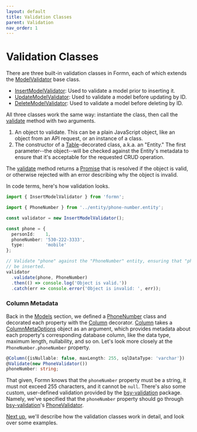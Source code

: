 ```yaml
---
layout: default
title: Validation Classes
parent: Validation
nav_order: 1
---
```


# Validation Classes

There are three built-in validation classes in Formn, each of which extends the
[ModelValidator](../../api-doc/latest/classes/modelvalidator.html) base class.

* [InsertModelValidator](../../api-doc/latest/classes/insertmodelvalidator.html):
  Used to validate a model prior to inserting it.
* [UpdateModelValidator](../../api-doc/latest/classes/updatemodelvalidator.html):
  Used to validate a model before updating by ID.
* [DeleteModelValidator](../../api-doc/latest/classes/deletemodelvalidator.html):
  Used to validate a model before deleting by ID.

All three classes work the same way: instantiate the class, then call the
[validate](../../api-doc/latest/classes/modelvalidator.html#validate) method
with two arguments.

1. An object to validate.  This can be a plain JavaScript object, like an
   object from an API request, or an instance of a class.
2. The constructor of a
   [Table](../../api-doc/latest/globals.html#table)-decorated class, a.k.a. an
   "Entity."  The first parameter--the object--will be checked against the
   Entity's metadata to ensure that it's acceptable for the requested CRUD
   operation.

The [validate](../../api-doc/latest/classes/modelvalidator.html#validate)
method returns a
[Promise](https://developer.mozilla.org/en-US/docs/Web/JavaScript/Reference/Global_Objects/Promise)
that is resolved if the object is valid, or otherwise rejected with an error
describing why the object is invalid.

In code terms, here's how validation looks.

```typescript
import { InsertModelValidator } from 'formn';

import { PhoneNumber } from '../entity/phone-number.entity';

const validator = new InsertModelValidator();

const phone = {
  personId:    1,
  phoneNumber: '530-222-3333',
  type:        'mobile'
};

// Validate "phone" against the "PhoneNumber" entity, ensuring that "phone" can
// be inserted.
validator
  .validate(phone, PhoneNumber)
  .then(() => console.log('Object is valid.'))
  .catch(err => console.error('Object is invalid: ', err));
```

### Column Metadata

Back in the [Models](../models/) section, we defined a
[PhoneNumber](https://github.com/benbotto/formn-example/blob/master/src/entity/phone-number.entity.ts)
class and decorated each property with the
[Column](../../api-doc/latest/globals.html#column) decorator.
[Column](../../api-doc/latest/globals.html#column) takes a
[ColumnMetaOptions](../../api-doc/latest/classes/columnmetaoptions.html) object
as an argument, which provides metadata about each property's corresponding
database column, like the data type, maximum length, nullability, and so on.
Let's look more closely at the `PhoneNumber.phoneNumber` property.

```typescript
@Column({isNullable: false, maxLength: 255, sqlDataType: 'varchar'})
@Validate(new PhoneValidator())
phoneNumber: string;
```

That given, Formn knows that the `phoneNumber` property must be a string, it
must not exceed 255 characters, and it cannot be `null`.  There's also some
custom, user-defined validation provided by the
[bsy-validation](https://github.com/benbotto/bsy-validation/tree/2.x.x)
package.  Namely, we've specified that the `phoneNumber` property should go
through
[bsy-validation](https://github.com/benbotto/bsy-validation/tree/2.x.x)'s
[PhoneValidator](https://github.com/benbotto/bsy-validation/blob/2.x.x/src/validator/phone-validator.ts).

[Next up](validation-rules.html), we'll describe how the validation classes
work in detail, and look over some examples.

